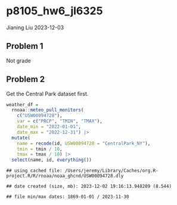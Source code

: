 p8105_hw6_jl6325
================
Jianing Liu
2023-12-03

## Problem 1

Not grade

## Problem 2

Get the Central Park dataset first.

``` r
weather_df = 
  rnoaa::meteo_pull_monitors(
    c("USW00094728"),
    var = c("PRCP", "TMIN", "TMAX"), 
    date_min = "2022-01-01",
    date_max = "2022-12-31") |>
  mutate(
    name = recode(id, USW00094728 = "CentralPark_NY"),
    tmin = tmin / 10,
    tmax = tmax / 10) |>
  select(name, id, everything())
```

    ## using cached file: /Users/jeremy/Library/Caches/org.R-project.R/R/rnoaa/noaa_ghcnd/USW00094728.dly

    ## date created (size, mb): 2023-12-02 19:16:13.948209 (8.544)

    ## file min/max dates: 1869-01-01 / 2023-11-30
